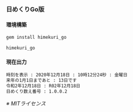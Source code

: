 ### 日めくりGo版

#### 環境構築

```markdown
gem install himekuri_go

himekuri_go
```

#### 現在出力

```markdown
時刻を表示 : 2020年12月18日 : 10時12分24秒 : 金曜日
来年の1月1日まであと : 13日です
令和2年12月18日 : R02年12月18日
日めくり数え番号 : 1.0.0.2
```

_※ MITライセンス_
